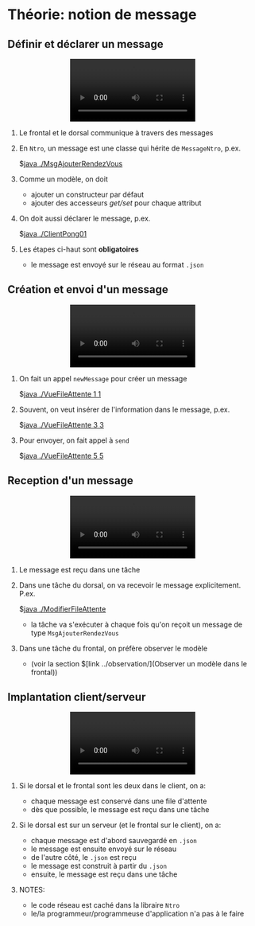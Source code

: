 # Théorie: notion de message


## Définir et déclarer un message

<center>
<video width="50%" src="declarer.mp4" type="video/mp4" controls>
</center>

1. Le frontal et le dorsal communique à travers des messages

1. En `Ntro`, un message est une classe qui hérite de `MessageNtro`, p.ex.

    $[java ./MsgAjouterRendezVous]()

1. Comme un modèle, on doit
    * ajouter un constructeur par défaut
    * ajouter des accesseurs *get/set* pour chaque attribut

1. On doit aussi déclarer le message, p.ex.

    $[java ./ClientPong01]()


1. Les étapes ci-haut sont **obligatoires**
    * le message est envoyé sur le réseau au format `.json`

## Création et envoi d'un message

<center>
<video width="50%" src="creer.mp4" type="video/mp4" controls>
</center>

1. On fait un appel `newMessage` pour créer un message

    $[java ./VueFileAttente 1 1]()

1. Souvent, on veut insérer de l'information dans le message, p.ex.

    $[java ./VueFileAttente 3 3]()

1. Pour envoyer, on fait appel à `send`

    $[java ./VueFileAttente 5 5]()

## Reception d'un message

<center>
<video width="50%" src="recevoir.mp4" type="video/mp4" controls>
</center>

1. Le message est reçu dans une tâche

1. Dans une tâche du dorsal, on va recevoir le message explicitement. P.ex.

    $[java ./ModifierFileAttente]()

    * la tâche va s'exécuter à chaque fois qu'on reçoit un message de type `MsgAjouterRendezVous`


1. Dans une tâche du frontal, on préfère observer le modèle
    * (voir la section $[link ../observation/](Observer un modèle dans le frontal))


## Implantation client/serveur

<center>
<video width="50%" src="client_serveur.mp4" type="video/mp4" controls>
</center>

1. Si le dorsal et le frontal sont les deux dans le client, on a:
    * chaque message est conservé dans une file d'attente
    * dès que possible, le message est reçu dans une tâche

1. Si le dorsal est sur un serveur (et le frontal sur le client), on a:
    * chaque message est d'abord sauvegardé en `.json`
    * le message est ensuite envoyé sur le réseau
    * de l'autre côté, le `.json` est reçu 
    * le message est construit à partir du `.json`
    * ensuite, le message est reçu dans une tâche

1. NOTES: 
    * le code réseau est caché dans la libraire `Ntro`
    * le/la programmeur/programmeuse d'application n'a pas à le faire

